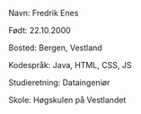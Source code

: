 <p>Navn: Fredrik Enes</p>
<p>Født: 22.10.2000 </p>
<p>Bosted: Bergen, Vestland </p>
<p>Kodespråk: Java, HTML, CSS, JS</p> 
<p>Studieretning: Dataingeniør </p>
<p>Skole: Høgskulen på Vestlandet</p>
